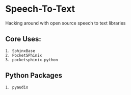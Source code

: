 # Speech-To-Text
Hacking around with open source speech to text libraries

## Core Uses:
	1. SphinxBase
	2. PocketSPhinix
	3. pocketsphinix-python

## Python Packages
	1. pyaudio
